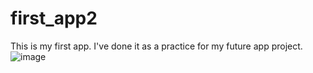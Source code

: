 # first_app2
This is my first app. I've done it as a practice for my future app project.
![image](https://user-images.githubusercontent.com/92166320/147968571-126c1f2b-0e81-490b-a769-fa60ec0ccd55.png)

